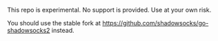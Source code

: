 This repo is experimental. No support is provided. Use at your own risk.

You should use the stable fork at https://github.com/shadowsocks/go-shadowsocks2 instead.